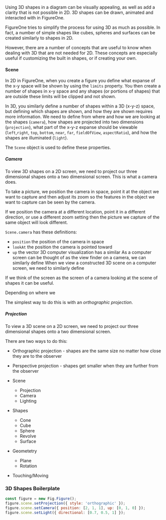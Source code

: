 Using 3D shapes in a diagram can be visually appealing, as well as add a clarity that is not possible in 2D. 3D shapes can be drawn, animated and interacted with in FigureOne.

FigureOne tries to simplify the process for using 3D as much as possible. In fact, a number of simple shapes like cubes, spheres and surfaces can be created similarly to shapes in 2D.

However, there are a number of concepts that are useful to know when dealing with 3D that are not needed for 2D. These concepts are especially useful if customizing the built in shapes, or if creating your own.

#### Scene

In 2D in FigureOne, when you create a figure you define what expanse of the x-y space will be shown by using the `limits` property. You then create a number of shapes in x-y space and any shapes (or portions of shapes) that are outside these limits will be clipped and not shown.

In 3D, you similarly define a number of shapes within a 3D (x-y-z) space, but defining which shapes are shown, and how they are shown requires more information. We need to define from where and how we are looking at the shapes (`camera`), how shapes are projected into two dimensions (`projection`), what part of the x-y-z expanse should be viewable (`left`,`right`, `top`, `bottom`, `near`, `far`, `fieldOfView`, `aspectRatio`), and how the shapes are illuminated (`light`).

The `Scene` object is used to define these properties.

##### Camera

To view 3D shapes on a 2D screen, we need to project our three dimensional shapes onto a two dimensional screen. This is what a camera does.

To take a picture, we position the camera in space, point it at the object we want to capture and then adjust its zoom so the features in the object we want to capture can be seen by the camera.

If we position the camera at a different location, point it in a different direction, or use a different zoom setting then the picture we capture of the same object will look different.

`Scene.camera` has these definitions:

* `position` the position of the camera in space
* `lookAt` the position the camera is pointed toward
* `up` the vector
3D computer visualization has a similar
As a computer screen can be thought of as the view finder on a camera, we can similarly define
When we view a constructed 3D scene on a computer screen, we need to similarly define 


If we think of the screen as the screen of a camera looking at the scene of shapes it can be useful.

Depending on where we 

The simplest way to do this is with an *orthographic projection*.


##### Projection

To view a 3D scene on a 2D screen, we need to project our three dimensional shapes onto a two dimensional screen.

There are two ways to do this:
 * Orthographic projection - shapes are the same size no matter how close they are to the observer
 * Perspective projection - shapes get smaller when they are further from the observer







* Scene
  * Projection
  * Camera
  * Lighting
* Shapes
  * Cone
  * Cube
  * Sphere
  * Revolve
  * Surface
* Geometetry
  * Plane
  * Rotation
* Touching/Moving

### <a id="shapes3d-boilerplate"></a> 3D Shapes Boilerplate
```js
const figure = new Fig.Figure();
figure.scene.setProjection({ style: 'orthographic' });
figure.scene.setCamera({ position: [2, 1, 1], up: [0, 1, 0] });
figure.scene.setLight({ directional: [0.7, 0.5, 1] });
```